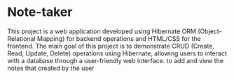 # Note-taker
This project is a web application developed using Hibernate ORM (Object-Relational Mapping) for backend operations and HTML/CSS for the frontend. The main goal of this project is to demonstrate CRUD (Create, Read, Update, Delete) operations using Hibernate, allowing users to interact with a database through a user-friendly web interface.
to add and view the notes that created by the user
